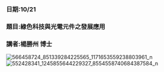 ### 日期:10/21  
### 題目:綠色科技與光電元件之發展應用
### 講者:楊勝州 博士
![566458724_851339284225565_1171653559238803961_n](https://github.com/user-attachments/assets/22a807f5-3ebb-4154-877b-01103b06b290)
![552428341_1245855644229327_8554558740684387584_n](https://github.com/user-attachments/assets/c08c74cc-e21c-4227-a85f-5a52fab21847)
